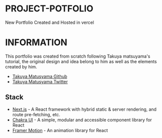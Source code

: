 # PROJECT-POTFOLIO
New Portfolio Created and Hosted in vercel

# INFORMATION
This portfolio was created from scratch following Takuya matsuyama's tutorial, the original design and idea belong to him as well as the elements created by him.
- [Takuya Matusyama Github](https://github.com/craftzdog)
- [Takuya Matusyama Twitter](https://twitter.com/inkdrop_app)

## Stack

- [Next.js](https://nextjs.org/) - A React framework with hybrid static & server rendering, and route pre-fetching, etc.
- [Chakra UI](https://chakra-ui.com/) - A simple, modular and accessible component library for React
- [Framer Motion](https://www.framer.com/motion/) - An animation library for React
